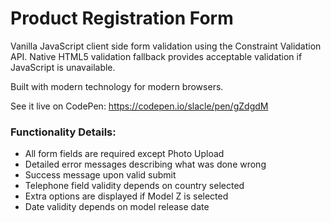 # Product Registration Form

Vanilla JavaScript client side form validation using the Constraint Validation API. Native HTML5 validation fallback provides acceptable validation if JavaScript is unavailable.

Built with modern technology for modern browsers.

See it live on CodePen: https://codepen.io/slacle/pen/gZdgdM

### Functionality Details:
- All form fields are required except Photo Upload
- Detailed error messages describing what was done wrong
- Success message upon valid submit
- Telephone field validity depends on country selected
- Extra options are displayed if Model Z is selected
- Date validity depends on model release date
